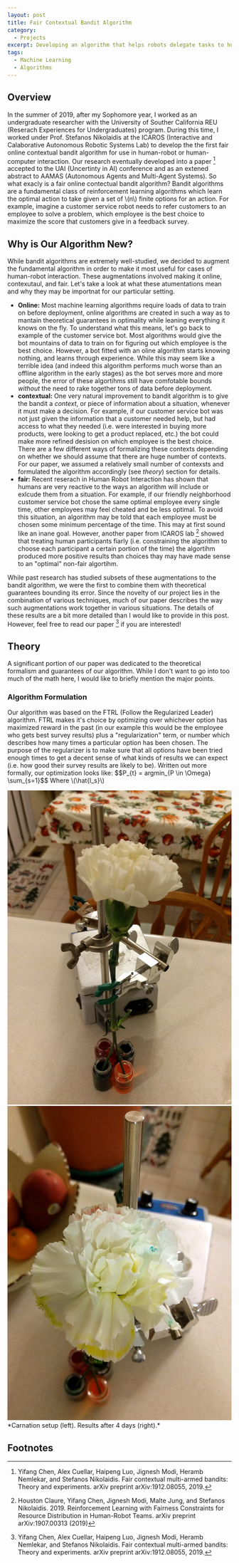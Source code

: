 ```yaml
---
layout: post
title: Fair Contextual Bandit Algorithm
category:
  - Projects
excerpt: Developing an algorithm that helps robots delegate tasks to humans.<br><br>
tags:
  - Machine Learning
  - Algorithms
---
```


## Overview
In the summer of 2019, after my Sophomore year, I worked as an undergraduate researcher with the University of Souther California REU (Reserach Experiences for Undergraduates) program.  During this time, I worked under Prof. Stefanos Nikolaidis at the ICAROS (Interactive and Calaborative Autonomous Robotic Systems Lab) to develop the the first fair online contextual bandit algorithm for use in human-robot or human-computer interaction.  Our research eventually developed into a paper [^1] accepted to the UAI (Uncertinty in AI) conference and as an extened abstract to AAMAS (Autonomous Agents and Multi-Agent Systems).  So what exacly is a fair online contectual bandit algorithm? Bandit algorithms are a fundamental class of reinforcement learning algorithms which learn the optimal action to take given a set of \\(n\\) finite options for an action.  For example, imagine a customer service robot needs to refer customers to an employee to solve a problem, which employee is the best choice to maximize the score that customers give in a feedback survey.  

## Why is Our Algorithm New?
While bandit algorithms are extremely well-studied, we decided to augment the fundamental algorithm in order to make it most useful for cases of human-robot interaction.  These augmentations involved making it online, contexutaul, and fair.  Let's take a look at what these atumentations mean and why they may be importnat for our particular setting.  

* **Online:** Most machine learning algorithms require loads of data to train on before deployment, online algorithms are created in such a way as to mantain theoretical guarantees in optimality while leaning everything it knows on the fly.  To understand what this means, let's go back to example of the customer service bot.  Most algorithms would give the bot mountains of data to train on for figuring out which employee is the best choice.  However, a bot fitted with an oline algorithm starts knowing nothing, and learns through experience.  While this may seem like a terrible idea (and indeed this algorithm performs much worse than an offline algorithm in the early stages) as the bot serves more and more people, the error of these algortihms still have comfotable bounds *without* the need to rake together tons of data before deployment.  
* **contextual:** One very natural improvement to bandit algorithm is to give the bandit a *context*, or piece of information about a situation, whenever it must make a decision. For example, if our customer service bot was not just given the information that a customer needed help, but had access to what they needed (i.e. were interested in buying more products, were looking to get a product replaced, etc.) the bot could make more refined desision on which employee is the best choice.  There are a few different ways of formalizing these contexts depending on whether we should assume that there are huge number of contexts.  For our paper, we assumed a relatively small number of contexsts and formulated the algorithm accordingly (see *theory*) section for details.  
* **fair:** Recent reserach in Human Robot Interaction has shown that humans are very reactive to the ways an algorithm will include or exlcude them from a situation.  For example, if our friendly neighborhood customer service bot chose the same optimal employee every single time, other employees may feel cheated and be less optimal.  To avoid this situation, an algorithm may be told that each employee must be chosen some minimum percentage of the time.  This may at first sound like an inane goal.  However, another paper from ICAROS lab [^2] showed that treating human participants fiarly (i.e. constraining the algorithm to choose each participant a certain portion of the time) the algortihm produced more positive results than choices thay may have made sense to an "optimal" non-fair algortihm. 

While past research has studied subsets of these augmentations to the bandit algorithm, we were the first to combine them with theoretical guarantees bounding its error.  Since the novelty of our project lies in the combination of various techniques, much of our paper describes the way such augmentations work together in various situations.  The details of these results are a bit more detailed than I would like to provide in this post.  However, feel free to read our paper [^1] if you are interested! 

## Theory

A significant portion of our paper was dedicated to the theoretical formalism and guarantees of our algorithm.  While I don't want to go into too much of the math here, I would like to briefly mention the major points.  

### Algorithm Formulation
Our algorithm was based on the FTRL (Follow the Regularized Leader) algorithm.  FTRL makes it's choice by optimizing over whichever option has maximized reward in the past (in our example this would be the employee who gets best survey results) plus a "regularization" term, or number which describes how many times a particular option has been chosen.  The purpose of the regularizer is to make sure that all options have been tried enough times to get a decent sense of what kinds of results we can expect (i.e. how good their survey results are likely to be).  Written out more formally, our optimization looks like: 
\$\$P_{t} = argmin_{P \in \Omega} \sum_{s=1}\$\$
Where  \\(\hat{l_s}\\)


<div class="center">
    <img src="/assets/img/carnation/carnation1.jpg" alt="Initial carnation setup" class="three-image-row">
    <img src="/assets/img/carnation/carnation2.jpg" alt="Resulting carnation" class="three-image-row">
</div>
*Carnation setup (left). Results after 4 days (right).*

## Footnotes
[^1]: Yifang Chen, Alex Cuellar, Haipeng Luo, Jignesh Modi, Heramb Nemlekar, and Stefanos Nikolaidis. Fair contextual multi-armed bandits: Theory and experiments. arXiv preprint arXiv:1912.08055, 2019.

[^2]: Houston Claure, Yifang Chen, Jignesh Modi, Malte Jung, and Stefanos Nikolaidis. 2019. Reinforcement Learning with Fairness Constraints for Resource Distribution in Human-Robot Teams. arXiv preprint arXiv:1907.00313 (2019)
